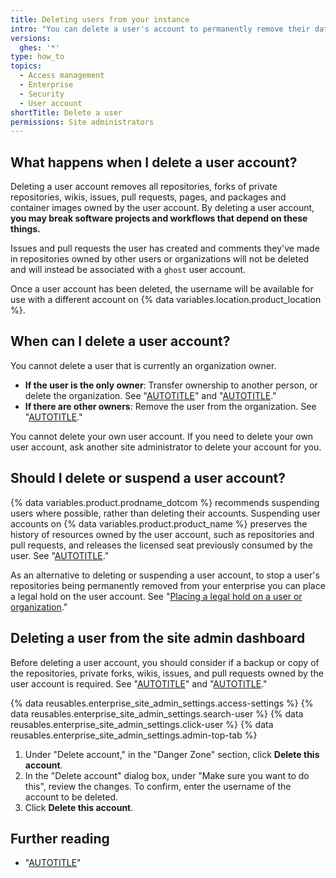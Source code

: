 ```yaml
---
title: Deleting users from your instance
intro: "You can delete a user's account to permanently remove their data from {% data variables.location.product_location %}."
versions:
  ghes: '*'
type: how_to
topics:
  - Access management
  - Enterprise
  - Security
  - User account
shortTitle: Delete a user
permissions: Site administrators
---
```


## What happens when I delete a user account?

Deleting a user account removes all repositories, forks of private repositories, wikis, issues, pull requests, pages, and packages and container images owned by the user account. By deleting a user account, **you may break software projects and workflows that depend on these things.**

Issues and pull requests the user has created and comments they've made in repositories owned by other users or organizations will not be deleted and will instead be associated with a `ghost` user account.

Once a user account has been deleted, the username will be available for use with a different account on {% data variables.location.product_location %}.

## When can I delete a user account?

You cannot delete a user that is currently an organization owner.

* **If the user is the only owner**: Transfer ownership to another person, or delete the organization. See "[AUTOTITLE](/organizations/managing-organization-settings/transferring-organization-ownership)" and "[AUTOTITLE](/organizations/managing-organization-settings/deleting-an-organization-account)."
* **If there are other owners**: Remove the user from the organization. See "[AUTOTITLE](/account-and-profile/setting-up-and-managing-your-personal-account-on-github/managing-your-membership-in-organizations/removing-yourself-from-an-organization)."

You cannot delete your own user account. If you need to delete your own user account, ask another site administrator to delete your account for you.

## Should I delete or suspend a user account?

{% data variables.product.prodname_dotcom %} recommends suspending users where possible, rather than deleting their accounts. Suspending user accounts on {% data variables.product.product_name %} preserves the history of resources owned by the user account, such as repositories and pull requests, and releases the licensed seat previously consumed by the user. See "[AUTOTITLE](/admin/managing-accounts-and-repositories/managing-users-in-your-enterprise/suspending-and-unsuspending-users)."

As an alternative to deleting or suspending a user account, to stop a user's repositories being permanently removed from your enterprise you can place a legal hold on the user account. See "[Placing a legal hold on a user or organization](/admin/managing-accounts-and-repositories/managing-users-in-your-enterprise/placing-a-legal-hold-on-a-user-or-organization)."

## Deleting a user from the site admin dashboard

Before deleting a user account, you should consider if a backup or copy of the repositories, private forks, wikis, issues, and pull requests owned by the user account is required. See "[AUTOTITLE](/admin/backing-up-and-restoring-your-instance/configuring-backups-on-your-instance)" and "[AUTOTITLE](/repositories/archiving-a-github-repository/backing-up-a-repository)."

{% data reusables.enterprise_site_admin_settings.access-settings %}
{% data reusables.enterprise_site_admin_settings.search-user %}
{% data reusables.enterprise_site_admin_settings.click-user %}
{% data reusables.enterprise_site_admin_settings.admin-top-tab %}
1. Under "Delete account," in the "Danger Zone" section, click **Delete this account**.
1. In the "Delete account" dialog box, under "Make sure you want to do this", review the changes. To confirm, enter the username of the account to be deleted.
1. Click **Delete this account**.

## Further reading

* "[AUTOTITLE](/rest/enterprise-admin/users#delete-a-user)"
